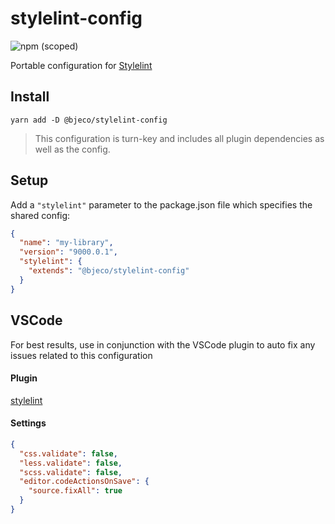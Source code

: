 # stylelint-config

![npm (scoped)](https://img.shields.io/npm/v/@bjeco/stylelint-config)

Portable configuration for [Stylelint](https://stylelint.io/)

## Install

```
yarn add -D @bjeco/stylelint-config
```

> This configuration is turn-key and includes all plugin dependencies as well as the config.

## Setup

Add a `"stylelint"` parameter to the package.json file which specifies the shared config:

```json
{
  "name": "my-library",
  "version": "9000.0.1",
  "stylelint": {
    "extends": "@bjeco/stylelint-config"
  }
}
```

## VSCode

For best results, use in conjunction with the VSCode plugin to auto fix any issues related to this configuration

#### Plugin

[stylelint](https://marketplace.visualstudio.com/items?itemName=stylelint.vscode-stylelint)

#### Settings

```json settings.json
{
  "css.validate": false,
  "less.validate": false,
  "scss.validate": false,
  "editor.codeActionsOnSave": {
    "source.fixAll": true
  }
}
```
